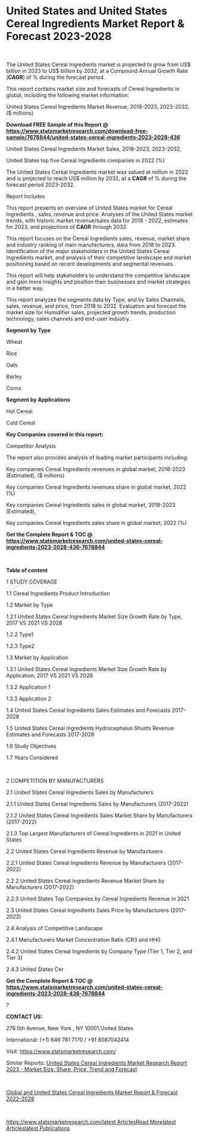 <h1>United States and United States Cereal Ingredients Market Report & Forecast 2023-2028</h1><br/><p>The United States Cereal Ingredients market is projected to grow from US$ billion in 2023 to US$ billion by 2032, at a Compound Annual Growth Rate (<strong>CAGR</strong>) of % during the forecast period.</p>
 
 
 
 <p>This report contains market size and forecasts of Cereal Ingredients in global, including the following market information:</p>
 
 
 
 <p>United States Cereal Ingredients Market Revenue, 2018-2023, 2023-2032, ($ millions)</p>
 
 
 
 <p><strong>Download FREE Sample of this Report @ <a href="https://www.statsmarketresearch.com/download-free-sample/7678844/united-states-cereal-ingredients-2023-2028-436">https://www.statsmarketresearch.com/download-free-sample/7678844/united-states-cereal-ingredients-2023-2028-436</a></strong></p>
 
 
 
 <p>United States Cereal Ingredients Market Sales, 2018-2023, 2023-2032,</p>
 
 
 
 <p>United States top five Cereal Ingredients companies in 2022 (%)</p>
 
 
 
 <p>The United States Cereal Ingredients market was valued at million in 2022 and is projected to reach US$ million by 2032, at a <strong>CAGR</strong> of % during the forecast period 2023-2032.</p>
 
 
 
 <p>Report Includes</p>
 
 
 
 <p>This report presents an overview of United States market for Cereal Ingredients , sales, revenue and price. Analyses of the United States market trends, with historic market revenue/sales data for 2018 - 2022, estimates for 2023, and projections of <strong>CAGR</strong> through 2032.</p>
 
 
 
 <p>This report focuses on the Cereal Ingredients sales, revenue, market share and industry ranking of main manufacturers, data from 2018 to 2023. Identification of the major stakeholders in the United States Cereal Ingredients market, and analysis of their competitive landscape and market positioning based on recent developments and segmental revenues.</p>
 
 
 
 <p>This report will help stakeholders to understand the competitive landscape and gain more insights and position their businesses and market strategies in a better way.</p>
 
 
 
 <p>This report analyzes the segments data by Type, and by Sales Channels, sales, revenue, and price, from 2018 to 2032. Evaluation and forecast the market size for Humidifier sales, projected growth trends, production technology, sales channels and end-user industry.</p>
 
 
 
 <p><strong>Segment by Type</strong></p>
 
 
 
 <p>Wheat</p>
 
 
 
 <p>Rice</p>
 
 
 
 <p>Oats</p>
 
 
 
 <p>Barley</p>
 
 
 
 <p>Corns</p>
 
 
 
 <p><strong>Segment <strong><strong>by Applications</strong></strong></strong></p>
 
 
 
 <p>Hot Cereal</p>
 
 
 
 <p>Cold Cereal</p>
 
 
 
 <p><strong>Key Companies covered in this report:</strong></p>
 
 
 
 <p>Competitor Analysis</p>
 
 
 
 <p>The report also provides analysis of leading market participants including:</p>
 
 
 
 <p>Key companies Cereal Ingredients revenues in global market, 2018-2023 (Estimated), ($ millions)</p>
 
 
 
 <p>Key companies Cereal Ingredients revenues share in global market, 2022 (%)</p>
 
 
 
 <p>Key companies Cereal Ingredients sales in global market, 2018-2023 (Estimated),</p>
 
 
 
 <p>Key companies Cereal Ingredients sales share in global market, 2022 (%)</p>
 
 
 
 <div><b>Get the Complete Report & TOC @ <a href="https://www.statsmarketresearch.com/united-states-cereal-ingredients-2023-2028-436-7678844">https://www.statsmarketresearch.com/united-states-cereal-ingredients-2023-2028-436-7678844</a></b></div>
 
 
 
 <p><br />
 
 <b>Table of content</b></p>
 
 
 
 <p>1 STUDY COVERAGE<br />
 
 1.1 Cereal Ingredients Product Introduction<br />
 
 1.2 Market by Type<br />
 
 1.2.1 United States Cereal Ingredients Market Size Growth Rate by Type, 2017 VS 2021 VS 2028<br />
 
 1.2.2 Type1<br />
 
 1.2.3 Type2<br />
 
 1.3 Market by Application<br />
 
 1.3.1 United States Cereal Ingredients Market Size Growth Rate by Application, 2017 VS 2021 VS 2028<br />
 
 1.3.2 Application 1<br />
 
 1.3.3 Application 2<br />
 
 1.4 United States Cereal Ingredients Sales Estimates and Forecasts 2017-2028<br />
 
 1.5 United States Cereal Ingredients Hydrocephalus Shunts Revenue Estimates and Forecasts 2017-2028<br />
 
 1.6 Study Objectives<br />
 
 1.7 Years Considered<br />
 
 <br />
 
 2 COMPETITION BY MANUFACTURERS<br />
 
 2.1 United States Cereal Ingredients Sales by Manufacturers<br />
 
 2.1.1 United States Cereal Ingredients Sales by Manufacturers (2017-2022)<br />
 
 2.1.2 United States Cereal Ingredients Sales Market Share by Manufacturers (2017-2022)<br />
 
 2.1.3 Top Largest Manufacturers of Cereal Ingredients in 2021 in United States<br />
 
 2.2 United States Cereal Ingredients Revenue by Manufacturers<br />
 
 2.2.1 United States Cereal Ingredients Revenue by Manufacturers (2017-2022)<br />
 
 2.2.2 United States Cereal Ingredients Revenue Market Share by Manufacturers (2017-2022)<br />
 
 2.2.3 United States Top Companies by Cereal Ingredients Revenue in 2021<br />
 
 2.3 United States Cereal Ingredients Sales Price by Manufacturers (2017-2022)<br />
 
 2.4 Analysis of Competitive Landscape<br />
 
 2.4.1 Manufacturers Market Concentration Ratio (CR3 and HHI)<br />
 
 2.4.2 United States Cereal Ingredients by Company Type (Tier 1, Tier 2, and Tier 3)<br />
 
 2.4.3 United States Cer</p>
 
 
 
 <div><b>Get the Complete Report & TOC @ <a href="https://www.statsmarketresearch.com/united-states-cereal-ingredients-2023-2028-436-7678844">https://www.statsmarketresearch.com/united-states-cereal-ingredients-2023-2028-436-7678844</a></b></div>
 
 
 
 <p>? </p>
 
 
 
 <p><b>CONTACT US:</b><br />
 
 276 5th Avenue, New York , NY 10001,United States<br />
 
 International: (+1) 646 781 7170 / +91 8087042414<br />
 
 Visit: <a href="https://www.statsmarketresearch.com/">https://www.statsmarketresearch.com/</a><br />
 
 Similar Reports: <a href="https://www.statsmarketresearch.com/united-states-cereal-ingredients-2023-2028-436-7678844">United States Cereal Ingredients Market Research Report 2023 - Market Size, Share, Price, Trend and Forecast</a><br />
 
 <br />
 
 <a href="https://www.statsmarketresearch.com/united-states-cereal-ingredients-2023-2028-436-7678844">Global and United States Cereal Ingredients Market Report & Forecast 2022-2028</a><br />
 
 <br />
 
 <a href="https://gyeongbokgung.com">https://www.statsmarketresearch.com/</a><a href="https://hallyeomaritime.com">latest Articles</a><a href="https://jingwansa.com">Read More</a><a href="https://nguoiviet.jp/">latest Articles</a><a href="https://www.intelmarketresearch.com/">latest Publications</a></p>